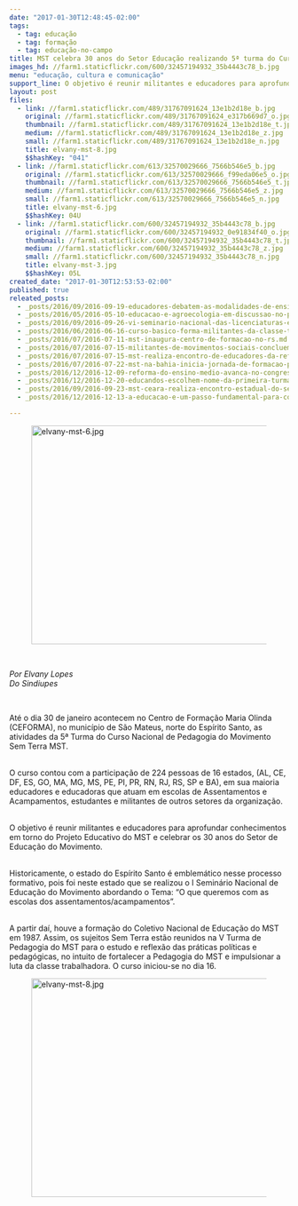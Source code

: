```yaml
---
date: "2017-01-30T12:48:45-02:00"
tags:
  - tag: educação
  - tag: formação
  - tag: educação-no-campo
title: MST celebra 30 anos do Setor Educação realizando 5ª turma do Curso Nacional de Pedagogia no Estado
images_hd: //farm1.staticflickr.com/600/32457194932_35b4443c78_b.jpg
menu: "educação, cultura e comunicação"
support_line: O objetivo é reunir militantes e educadores para aprofundar conhecimentos em torno do Projeto Educativo do MST e celebrar os 30 anos do Setor de Educação do Movimento
layout: post
files:
  - link: //farm1.staticflickr.com/489/31767091624_13e1b2d18e_b.jpg
    original: //farm1.staticflickr.com/489/31767091624_e317b669d7_o.jpg
    thumbnail: //farm1.staticflickr.com/489/31767091624_13e1b2d18e_t.jpg
    medium: //farm1.staticflickr.com/489/31767091624_13e1b2d18e_z.jpg
    small: //farm1.staticflickr.com/489/31767091624_13e1b2d18e_n.jpg
    title: elvany-mst-8.jpg
    $$hashKey: "041"
  - link: //farm1.staticflickr.com/613/32570029666_7566b546e5_b.jpg
    original: //farm1.staticflickr.com/613/32570029666_f99eda06e5_o.jpg
    thumbnail: //farm1.staticflickr.com/613/32570029666_7566b546e5_t.jpg
    medium: //farm1.staticflickr.com/613/32570029666_7566b546e5_z.jpg
    small: //farm1.staticflickr.com/613/32570029666_7566b546e5_n.jpg
    title: elvany-mst-6.jpg
    $$hashKey: 04U
  - link: //farm1.staticflickr.com/600/32457194932_35b4443c78_b.jpg
    original: //farm1.staticflickr.com/600/32457194932_0e91834f40_o.jpg
    thumbnail: //farm1.staticflickr.com/600/32457194932_35b4443c78_t.jpg
    medium: //farm1.staticflickr.com/600/32457194932_35b4443c78_z.jpg
    small: //farm1.staticflickr.com/600/32457194932_35b4443c78_n.jpg
    title: elvany-mst-3.jpg
    $$hashKey: 05L
created_date: "2017-01-30T12:53:53-02:00"
published: true
releated_posts:
  - _posts/2016/09/2016-09-19-educadores-debatem-as-modalidades-de-ensino-durante-encontro.md
  - _posts/2016/05/2016-05-10-educacao-e-agroecologia-em-discussao-no-parana.md
  - _posts/2016/09/2016-09-26-vi-seminario-nacional-das-licenciaturas-em-educacao-do-campo-denuncia-governo-temer.md
  - _posts/2016/06/2016-06-16-curso-basico-forma-militantes-da-classe-trabalhadora-no-rio-grande-do-sul.md
  - _posts/2016/07/2016-07-11-mst-inaugura-centro-de-formacao-no-rs.md
  - _posts/2016/07/2016-07-15-militantes-de-movimentos-sociais-concluem-mestrado-na-ensp-fiocruz.md
  - _posts/2016/07/2016-07-15-mst-realiza-encontro-de-educadores-da-reforma-agraria-no-ceara.md
  - _posts/2016/07/2016-07-22-mst-na-bahia-inicia-jornada-de-formacao-politica-com-a-militancia.md
  - _posts/2016/12/2016-12-09-reforma-do-ensino-medio-avanca-no-congresso-nacional.md
  - _posts/2016/12/2016-12-20-educandos-escolhem-nome-da-primeira-turma-de-agronomia-do-instituto-educar.md
  - _posts/2016/09/2016-09-23-mst-ceara-realiza-encontro-estadual-do-setor-de-saude.md
  - _posts/2016/12/2016-12-13-a-educacao-e-um-passo-fundamental-para-conquista-da-reforma-agraria.md

---
```

<figure class="image"><img alt="elvany-mst-6.jpg" height="394" src="//farm1.staticflickr.com/613/32570029666_7566b546e5_b.jpg" width="700" />
<figcaption></figcaption>
</figure>

<p>&nbsp;</p>

<p><em>Por Elvany Lopes<br />
Do Sindiupes</em></p>

<div>&nbsp;</div>

<p>At&eacute; o dia 30 de janeiro acontecem no Centro de Forma&ccedil;&atilde;o Maria Olinda (CEFORMA), no munic&iacute;pio de S&atilde;o Mateus, norte do Esp&iacute;rito Santo, as atividades da 5&ordf; Turma do Curso Nacional de Pedagogia do Movimento Sem Terra MST.</p>

<p><br />
O curso&nbsp;contou com a participa&ccedil;&atilde;o de 224 pessoas de 16 estados, (AL, CE, DF, ES, GO, MA, MG, MS, PE, PI, PR, RN, RJ, RS, SP e BA), em sua maioria educadores e educadoras que atuam em escolas de Assentamentos e Acampamentos, estudantes e militantes de outros setores da organiza&ccedil;&atilde;o.</p>

<p><br />
O objetivo &eacute; reunir militantes e educadores para aprofundar conhecimentos em torno do Projeto Educativo do MST e celebrar os 30 anos do Setor de Educa&ccedil;&atilde;o do Movimento.</p>

<p><br />
Historicamente, o estado do Esp&iacute;rito Santo &eacute; emblem&aacute;tico nesse processo formativo, pois foi neste estado que se realizou o I Semin&aacute;rio Nacional de Educa&ccedil;&atilde;o do Movimento abordando o Tema: &ldquo;O que queremos com as escolas dos assentamentos/acampamentos&rdquo;.</p>

<p><br />
A partir da&iacute;, houve a forma&ccedil;&atilde;o do Coletivo Nacional de Educa&ccedil;&atilde;o do MST em 1987. Assim, os sujeitos Sem Terra est&atilde;o reunidos na V Turma de Pedagogia do MST para o estudo e reflex&atilde;o das pr&aacute;ticas pol&iacute;ticas e pedag&oacute;gicas, no intuito de fortalecer a Pedagogia do MST e impulsionar a luta da classe trabalhadora. O curso iniciou-se no dia 16.</p>

<div>
<figure class="image"><img alt="elvany-mst-8.jpg" height="394" src="//farm1.staticflickr.com/489/31767091624_13e1b2d18e_b.jpg" width="700" />
<figcaption></figcaption>
</figure>
</div>
